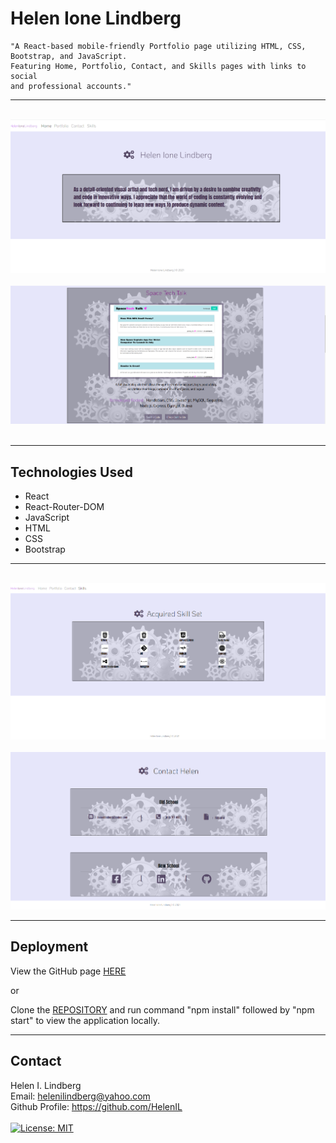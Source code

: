 # Helen Ione Lindberg
```
"A React-based mobile-friendly Portfolio page utilizing HTML, CSS, Bootstrap, and JavaScript. 
Featuring Home, Portfolio, Contact, and Skills pages with links to social
and professional accounts."
```
---
<br>
<img src="src/assets/Stills/about.png" alt="home page">
<br><br>
<img src="src/assets/Stills/project.png" alt="profile page">
<br><br>

---

## Technologies Used

* React
* React-Router-DOM
* JavaScript
* HTML
* CSS
* Bootstrap
--- 

<br>
<img src="src/assets/Stills/skills.png" alt="skills page">
<br><br>
<img src="src/assets/Stills/contact.png" alt="contact page">

---

## Deployment

View the GitHub page <a href="https://helenil.github.io/React-Porfolio/">HERE</a>

or

Clone the <a href="https://github.com/HelenIL/React-Porfolio">REPOSITORY</a> and run command 
"npm install" followed by "npm start"
to view the application locally.

---

## Contact

Helen I. Lindberg<br>
Email: helenilindberg@yahoo.com<br>
Github Profile: <a href="https://github.com/HelenIL">https://github.com/HelenIL</a> 
<br><br>
[![License: MIT](https://img.shields.io/badge/License-MIT-yellow.svg)](https://opensource.org/licenses/MIT)
